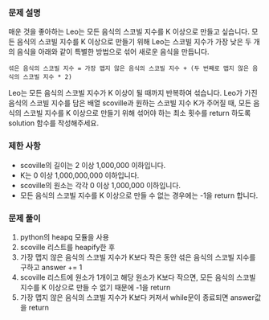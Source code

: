 ### 문제 설명
매운 것을 좋아하는 Leo는 모든 음식의 스코빌 지수를 K 이상으로 만들고 싶습니다. 모든 음식의 스코빌 지수를 K 이상으로 만들기 위해 Leo는 스코빌 지수가 가장 낮은 두 개의 음식을 아래와 같이 특별한 방법으로 섞어 새로운 음식을 만듭니다.

```
섞은 음식의 스코빌 지수 = 가장 맵지 않은 음식의 스코빌 지수 + (두 번째로 맵지 않은 음식의 스코빌 지수 * 2)
```
Leo는 모든 음식의 스코빌 지수가 K 이상이 될 때까지 반복하여 섞습니다.
Leo가 가진 음식의 스코빌 지수를 담은 배열 scoville과 원하는 스코빌 지수 K가 주어질 때, 모든 음식의 스코빌 지수를 K 이상으로 만들기 위해 섞어야 하는 최소 횟수를 return 하도록 solution 함수를 작성해주세요.

### 제한 사항
- scoville의 길이는 2 이상 1,000,000 이하입니다.
- K는 0 이상 1,000,000,000 이하입니다.
- scoville의 원소는 각각 0 이상 1,000,000 이하입니다.
- 모든 음식의 스코빌 지수를 K 이상으로 만들 수 없는 경우에는 -1을 return 합니다.

### 문제 풀이
1. python의 heapq 모듈을 사용
2. scoville 리스트를 heapify한 후
3. 가장 맵지 않은 음식의 스코빌 지수가 K보다 작은 동안 섞은 음식의 스코빌 지수를 구하고 answer += 1
4. scoville 리스트에 원소가 1개이고 해당 원소가 K보다 작으면, 모든 음식의 스코빌 지수를 K 이상으로 만들 수 없기 때문에 -1을 return
5. 가장 맵지 않은 음식의 스코빌 지수가 K보다 커져서 while문이 종료되면 answer값을 return
